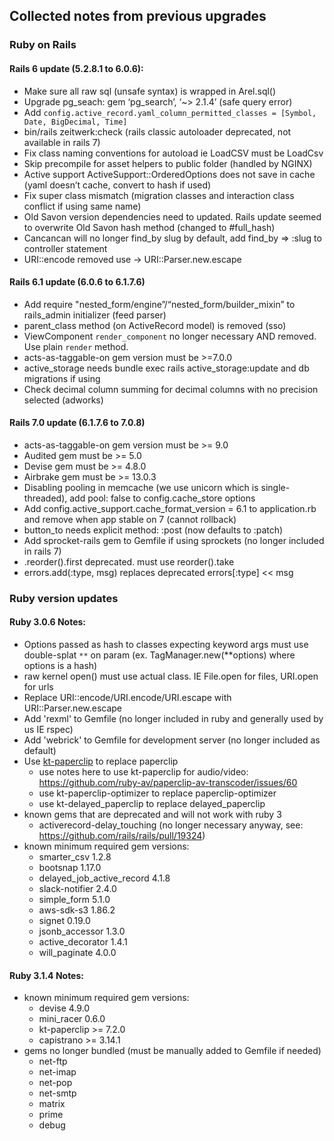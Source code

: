 ## Collected notes from previous upgrades

### Ruby on Rails

#### Rails 6 update (5.2.8.1 to 6.0.6):
- Make sure all raw sql (unsafe syntax) is wrapped in Arel.sql()
- Upgrade pg_seach: gem ‘pg_search’, ‘~> 2.1.4’ (safe query error)
- Add `config.active_record.yaml_column_permitted_classes = [Symbol, Date, BigDecimal, Time]`
- bin/rails zeitwerk:check (rails classic autoloader deprecated, not available in rails 7)
- Fix class naming conventions for autoload ie LoadCSV must be LoadCsv
- Skip precompile for asset helpers to public folder (handled by NGINX)
- Active support ActiveSupport::OrderedOptions does not save in cache (yaml doesn’t cache, convert to hash if used)
- Fix super class mismatch (migration classes and interaction class conflict if using same name)
- Old Savon version dependencies need to updated. Rails update seemed to overwrite Old Savon hash method (changed to #full_hash)
- Cancancan will no longer find_by slug by default, add find_by => :slug to controller statement
- URI::encode removed use -> URI::Parser.new.escape

#### Rails 6.1 update (6.0.6 to 6.1.7.6)
- Add require "nested_form/engine”/“nested_form/builder_mixin” to rails_admin initializer (feed parser)
- parent_class method (on ActiveRecord model) is removed (sso)
- ViewComponent ```render_component``` no longer necessary AND removed. Use plain ```render``` method.
- acts-as-taggable-on gem version must be >=7.0.0
- active_storage needs bundle exec rails active_storage:update and db migrations if using
- Check decimal column summing for decimal columns with no precision selected (adworks)

#### Rails 7.0 update (6.1.7.6 to 7.0.8)
- acts-as-taggable-on gem version must be >= 9.0
- Audited gem must be >= 5.0
- Devise gem must be >= 4.8.0
- Airbrake gem must be >= 13.0.3
- Disabling pooling in memcache (we use unicorn which is single-threaded), add pool: false to config.cache_store options
- Add config.active_support.cache_format_version = 6.1 to application.rb and remove when app stable on 7 (cannot rollback)
- button_to needs explicit method: :post (now defaults to :patch)
- Add sprocket-rails gem to Gemfile if using sprockets (no longer included in rails 7)
- .reorder().first deprecated. must use reorder().take
- errors.add(:type, msg) replaces deprecated errors[:type] << msg

### Ruby version updates

#### Ruby 3.0.6 Notes:
  - Options passed as hash to classes expecting keyword args must use double-splat ```**``` on param (ex. TagManager.new(**options) where options is a hash)
  - raw kernel open() must use actual class. IE File.open for files, URI.open for urls
  - Replace URI::encode/URI.encode/URI.escape with URI::Parser.new.escape
  - Add 'rexml' to Gemfile (no longer included in ruby and generally used by us IE rspec)
  - Add 'webrick' to Gemfile for development server (no longer included as default)
  - Use [kt-paperclip](https://github.com/kreeti/kt-paperclip) to replace paperclip
    - use notes here to use kt-paperclip for audio/video: https://github.com/ruby-av/paperclip-av-transcoder/issues/60
    - use kt-paperclip-optimizer to replace paperclip-optimizer
    - use kt-delayed_paperclip to replace delayed_paperclip
  - known gems that are deprecated and will not work with ruby 3
    - activerecord-delay_touching (no longer necessary anyway, see: https://github.com/rails/rails/pull/19324)
  - known minimum required gem versions:
    - smarter_csv 1.2.8
    - bootsnap 1.17.0
    - delayed_job_active_record 4.1.8
    - slack-notifier 2.4.0
    - simple_form 5.1.0
    - aws-sdk-s3 1.86.2
    - signet 0.19.0
    - jsonb_accessor 1.3.0
    - active_decorator 1.4.1
    - will_paginate 4.0.0

#### Ruby 3.1.4 Notes:
  - known minimum required gem versions:
    - devise 4.9.0
    - mini_racer 0.6.0
    - kt-paperclip >= 7.2.0
    - capistrano >= 3.14.1
  - gems no longer bundled (must be manually added to Gemfile if needed)
    - net-ftp
    - net-imap
    - net-pop
    - net-smtp
    - matrix
    - prime
    - debug
